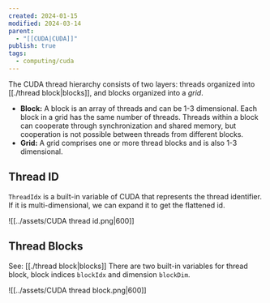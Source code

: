 ```yaml
---
created: 2024-01-15
modified: 2024-03-14
parent:
  - "[[CUDA|CUDA]]"
publish: true
tags:
  - computing/cuda
---
```


The CUDA thread hierarchy consists of two layers: threads organized into [[./thread block|blocks]], and blocks organized into a _grid_.
- **Block:** A block is an array of threads and can be 1-3 dimensional. Each block in a grid has the same number of threads. Threads within a block can cooperate through synchronization and shared memory, but cooperation is not possible between threads from different blocks.
- **Grid:** A grid comprises one or more thread blocks and is also 1-3 dimensional.

## Thread ID
`ThreadIdx` is a built-in variable of CUDA that represents the thread identifier. If it is multi-dimensional, we can expand it to get the flattened id.

![[../assets/CUDA thread id.png|600]]
## Thread Blocks
See: [[./thread block|blocks]]
There are two built-in variables for thread block, block indices `blockIdx` and dimension `blockDim`.

![[../assets/CUDA thread block.png|600]]
